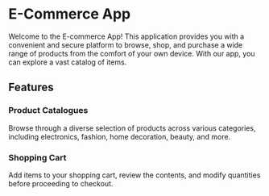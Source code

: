 # E-Commerce App

Welcome to the E-commerce App! This application provides you with a convenient and secure platform to browse, shop, and purchase a wide range of products from the comfort of your own device. With our app, you can explore a vast catalog of items.

## Features

### Product Catalogues

Browse through a diverse selection of products across various categories, including electronics, fashion, home decoration, beauty, and more.

### Shopping Cart

Add items to your shopping cart, review the contents, and modify quantities before proceeding to checkout.
